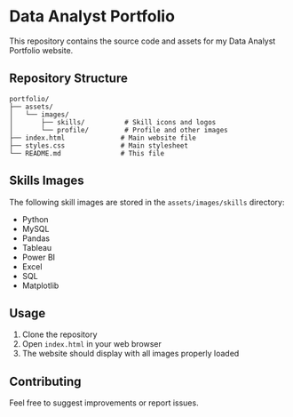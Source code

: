 # Data Analyst Portfolio

This repository contains the source code and assets for my Data Analyst Portfolio website.

## Repository Structure

```
portfolio/
├── assets/
│   └── images/
│       ├── skills/          # Skill icons and logos
│       └── profile/         # Profile and other images
├── index.html              # Main website file
├── styles.css              # Main stylesheet
└── README.md               # This file
```

## Skills Images

The following skill images are stored in the `assets/images/skills` directory:

- Python
- MySQL
- Pandas
- Tableau
- Power BI
- Excel
- SQL
- Matplotlib

## Usage

1. Clone the repository
2. Open `index.html` in your web browser
3. The website should display with all images properly loaded

## Contributing

Feel free to suggest improvements or report issues. 